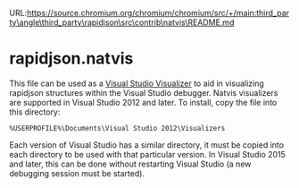 URL:https://source.chromium.org/chromium/chromium/src/+/main:third_party\angle\third_party\rapidjson\src\contrib\natvis\README.md
# rapidjson.natvis

This file can be used as a [Visual Studio Visualizer](https://docs.microsoft.com/en-gb/visualstudio/debugger/create-custom-views-of-native-objects) to aid in visualizing rapidjson structures within the Visual Studio debugger. Natvis visualizers are supported in Visual Studio 2012 and later. To install, copy the file into this directory:

`%USERPROFILE%\Documents\Visual Studio 2012\Visualizers`

Each version of Visual Studio has a similar directory, it must be copied into each directory to be used with that particular version. In Visual Studio 2015 and later, this can be done without restarting Visual Studio (a new debugging session must be started).
